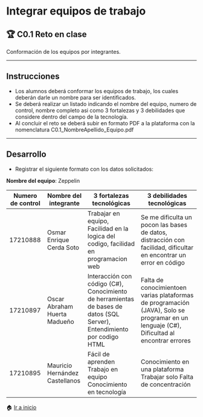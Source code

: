 ﻿
# Integrar equipos de trabajo

## :trophy: C0.1 Reto en clase

Conformación de los equipos por integrantes.
___

## Instrucciones

- Los alumnos deberá conformar los equipos de trabajo, los cuales deberán darle un nombre para ser identificados.
- Se deberá realizar un listado indicando el nombre del equipo, numero de control, nombre completo asi como 3 fortalezas y 3 debilidades que considere dentro del campo de la tecnología.
- Al concluir el reto se deberá subir en formato PDF a la plataforma con la nomenclatura C0.1_NombreApellido_Equipo.pdf

___

## Desarrollo

- Registrar el siguiente formato con los datos solicitados:

**Nombre del equipo**:  Zeppelin

Numero de control | Nombre del integrante | 3 fortalezas tecnológicas | 3 debilidades tecnológicas
---------|----------|---------|---------|
17210888|Osmar Enrique Cerda Soto|Trabajar en equipo, Facilidad en la logica del codigo, facilidad en programacion web|Se me dificulta un pocon las bases de datos, distracción con facilidad, dificultar en encontrar un error en código|
17210897|Oscar Abraham Huerta Madueño|Interacción con código (C#), Conocimiento de herramientas de bases de datos (SQL Server), Entendimiento por codigo HTML|Falta de conocimientoen varias plataformas de programación (JAVA), Solo se programar en un lenguaje (C#), Dificultad al encontrar errores| 
17210895|Mauricio Hernández Castellanos|Fácil de aprenden Trabajo en equipo Conocimiento en tecnología|Conocimiento en una plataforma Trabajar solo Falta de concentración|

:house: [Ir a inicio](https://github.com/OscarAbrahamH/AnalisisAvanzado_Desarrollo)
